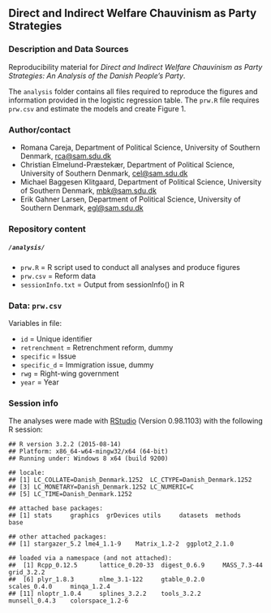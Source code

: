 Direct and Indirect Welfare Chauvinism as Party Strategies
---

### Description and Data Sources
Reproducibility material for _Direct and Indirect Welfare Chauvinism as Party Strategies: An Analysis of the Danish People’s Party_. 

The `analysis` folder contains all files required to reproduce the figures and information provided in the logistic regression table. The `prw.R` file requires `prw.csv` and estimate the models and create Figure 1. 

### Author/contact

 - Romana Careja, Department of Political Science, University of Southern Denmark, rca@sam.sdu.dk
 - Christian Elmelund-Præstekær, Department of Political Science, University of Southern Denmark, cel@sam.sdu.dk
 - Michael Baggesen Klitgaard, Department of Political Science, University of Southern Denmark, mbk@sam.sdu.dk
 - Erik Gahner Larsen, Department of Political Science, University of Southern Denmark, egl@sam.sdu.dk

### Repository content

##### `/analysis/`

- `prw.R` = R script used to conduct all analyses and produce figures
- `prw.csv` = Reform data
- `sessionInfo.txt` = Output from sessionInfo() in R

### Data: `prw.csv`

Variables in file:
- `id` = Unique identifier
- `retrenchment` = Retrenchment reform, dummy
- `specific` = Issue
- `specific_d` = Immigration issue, dummy
- `rwg` = Right-wing government
- `year` = Year

### Session info

The analyses were made with [RStudio](http://www.rstudio.com/) (Version 0.98.1103) with the following R session:

```
## R version 3.2.2 (2015-08-14)
## Platform: x86_64-w64-mingw32/x64 (64-bit)
## Running under: Windows 8 x64 (build 9200)

## locale:
## [1] LC_COLLATE=Danish_Denmark.1252  LC_CTYPE=Danish_Denmark.1252   
## [3] LC_MONETARY=Danish_Denmark.1252 LC_NUMERIC=C                   
## [5] LC_TIME=Danish_Denmark.1252    

## attached base packages:
## [1] stats     graphics  grDevices utils     datasets  methods   base     

## other attached packages:
## [1] stargazer_5.2 lme4_1.1-9    Matrix_1.2-2  ggplot2_2.1.0

## loaded via a namespace (and not attached):
##  [1] Rcpp_0.12.5      lattice_0.20-33  digest_0.6.9     MASS_7.3-44      grid_3.2.2      
##  [6] plyr_1.8.3       nlme_3.1-122     gtable_0.2.0     scales_0.4.0     minqa_1.2.4     
## [11] nloptr_1.0.4     splines_3.2.2    tools_3.2.2      munsell_0.4.3    colorspace_1.2-6

```
